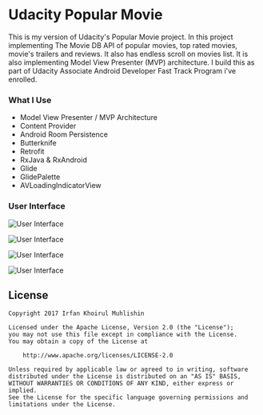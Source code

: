 # Udacity Popular Movie

This is my version of Udacity's Popular Movie project. In this project implementing The Movie DB API of popular movies, top rated movies, movie's trailers and reviews. It also has endless scroll on movies list. It is also implementing Model View Presenter (MVP) architecture. I build this as part of Udacity Associate Android Developer Fast Track Program i've enrolled.

### What I Use
  - Model View Presenter / MVP Architecture
  - Content Provider
  - Android Room Persistence
  - Butterknife
  - Retrofit
  - RxJava & RxAndroid
  - Glide
  - GlidePalette
  - AVLoadingIndicatorView

### User Interface

![User Interface](../master/ui/phone.png)

![User Interface](../master/ui/phone-details.png)

![User Interface](../master/ui/tablet-portrait.png)

![User Interface](../master/ui/tablet-landscape.png)

## License

    Copyright 2017 Irfan Khoirul Muhlishin

    Licensed under the Apache License, Version 2.0 (the "License");
    you may not use this file except in compliance with the License.
    You may obtain a copy of the License at

        http://www.apache.org/licenses/LICENSE-2.0

    Unless required by applicable law or agreed to in writing, software
    distributed under the License is distributed on an "AS IS" BASIS,
    WITHOUT WARRANTIES OR CONDITIONS OF ANY KIND, either express or implied.
    See the License for the specific language governing permissions and
    limitations under the License.